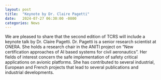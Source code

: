 ```yaml
---
layout: post
title:  "Keynote by Dr. Claire Pagetti"
date:   2024-07-27 06:30:00 -0800
categories: News
---
```

We are pleased to share that the second edition of TCRS will include a keynote talk by Dr. Claire Pagetti. Dr. Pagetti is a senior research scientist at ONERA. She holds a research chair in the ANITI project on “New certification approaches of AI based systems for civil aeronautics”. Her fields of interest concern the safe implementation of safety critical applications on avionic platforms. She has contributed to several industrial, European and French projects that lead to several publications and industrial developments.
